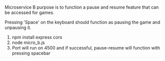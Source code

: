 Microservice B purpose is to function a pause and resume feature that can be accessed for games.

Pressing 'Space' on the keyboard should function as pausing the game and unpausing it.

1. npm install express cors <br>
2. node micro_b.js<br>
3. Port will run on 4500 and if successful, pause-resume will function with pressing spacebar